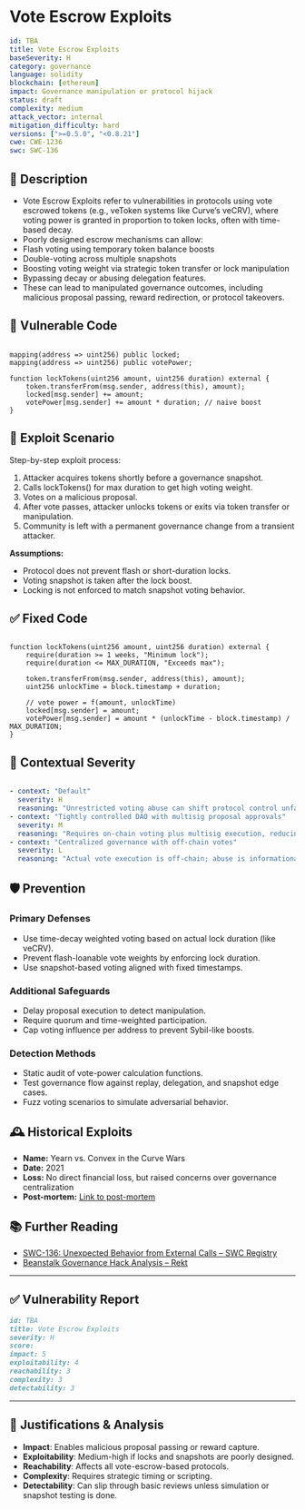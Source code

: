 # Vote Escrow Exploits

```YAML
id: TBA
title: Vote Escrow Exploits 
baseSeverity: H
category: governance
language: solidity
blockchain: [ethereum]
impact: Governance manipulation or protocol hijack
status: draft
complexity: medium
attack_vector: internal
mitigation_difficulty: hard
versions: [">=0.5.0", "<0.8.21"]
cwe: CWE-1236
swc: SWC-136
```

## 📝 Description

- Vote Escrow Exploits refer to vulnerabilities in protocols using vote escrowed tokens (e.g., veToken systems like Curve’s veCRV), where voting power is granted in proportion to token locks, often with time-based decay. 
- Poorly designed escrow mechanisms can allow:
- Flash voting using temporary token balance boosts
- Double-voting across multiple snapshots
- Boosting voting weight via strategic token transfer or lock manipulation
- Bypassing decay or abusing delegation features.
- These can lead to manipulated governance outcomes, including malicious proposal passing, reward redirection, or protocol takeovers.

## 🚨 Vulnerable Code

```solidity

mapping(address => uint256) public locked;
mapping(address => uint256) public votePower;

function lockTokens(uint256 amount, uint256 duration) external {
    token.transferFrom(msg.sender, address(this), amount);
    locked[msg.sender] += amount;
    votePower[msg.sender] += amount * duration; // naive boost
}
```

## 🧪 Exploit Scenario

Step-by-step exploit process:

1. Attacker acquires tokens shortly before a governance snapshot.
2. Calls lockTokens() for max duration to get high voting weight.
3. Votes on a malicious proposal.
4. After vote passes, attacker unlocks tokens or exits via token transfer or manipulation.
5. Community is left with a permanent governance change from a transient attacker.

**Assumptions:**

- Protocol does not prevent flash or short-duration locks.
- Voting snapshot is taken after the lock boost.
- Locking is not enforced to match snapshot voting behavior.

## ✅ Fixed Code

```solidity

function lockTokens(uint256 amount, uint256 duration) external {
    require(duration >= 1 weeks, "Minimum lock");
    require(duration <= MAX_DURATION, "Exceeds max");

    token.transferFrom(msg.sender, address(this), amount);
    uint256 unlockTime = block.timestamp + duration;

    // vote power = f(amount, unlockTime)
    locked[msg.sender] = amount;
    votePower[msg.sender] = amount * (unlockTime - block.timestamp) / MAX_DURATION;
}
```
## 🧭 Contextual Severity

```yaml

- context: "Default"
  severity: H
  reasoning: "Unrestricted voting abuse can shift protocol control unfairly."
- context: "Tightly controlled DAO with multisig proposal approvals"
  severity: M
  reasoning: "Requires on-chain voting plus multisig execution, reducing impact."
- context: "Centralized governance with off-chain votes"
  severity: L
  reasoning: "Actual vote execution is off-chain; abuse is informational only."
```

## 🛡️ Prevention

### Primary Defenses

- Use time-decay weighted voting based on actual lock duration (like veCRV).
- Prevent flash-loanable vote weights by enforcing lock duration.
- Use snapshot-based voting aligned with fixed timestamps.

### Additional Safeguards

- Delay proposal execution to detect manipulation.
- Require quorum and time-weighted participation.
- Cap voting influence per address to prevent Sybil-like boosts.

### Detection Methods

- Static audit of vote-power calculation functions.
- Test governance flow against replay, delegation, and snapshot edge cases.
- Fuzz voting scenarios to simulate adversarial behavior.

## 🕰️ Historical Exploits

- **Name:** Yearn vs. Convex in the Curve Wars 
- **Date:** 2021 
- **Loss:** No direct financial loss, but raised concerns over governance centralization 
- **Post-mortem:** [Link to post-mortem](https://www.flovtec.com/post/the-curve-wars-explained)   

## 📚 Further Reading

- [SWC-136: Unexpected Behavior from External Calls – SWC Registry](https://swcregistry.io/docs/SWC-136/) 
- [Beanstalk Governance Hack Analysis – Rekt](https://rekt.news/beanstalk-rekt/)
  
---

## ✅ Vulnerability Report

```markdown
id: TBA
title: Vote Escrow Exploits 
severity: H
score:
impact: 5         
exploitability: 4 
reachability: 3   
complexity: 3     
detectability: 3  
```

---

## 📄 Justifications & Analysis

- **Impact**: Enables malicious proposal passing or reward capture.
- **Exploitability**: Medium-high if locks and snapshots are poorly designed.
- **Reachability**: Affects all vote-escrow-based protocols.
- **Complexity**: Requires strategic timing or scripting.
- **Detectability**: Can slip through basic reviews unless simulation or snapshot testing is done.


